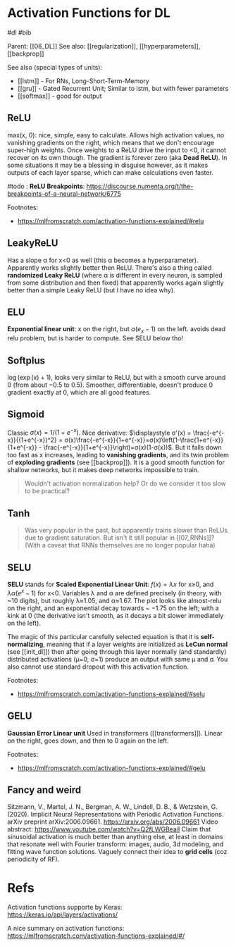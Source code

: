 # Activation Functions for DL

#dl #bib

Parent: [[06_DL]]
See also: [[regularization]], [[hyperparameters]], [[backprop]]

See also (special types of units):
* [[lstm]] - For RNs, Long-Short-Term-Memory
* [[gru]] - Gated Recurrent Unit; Similar to lstm, but with fewer parameters
* [[softmax]] - good for output

## ReLU

max(x, 0): nice, simple, easy to calculate. Allows high activation values, no vanishing gradients on the right, which means that we don't encourage super-high weights. Once weights to a ReLU drive the input to <0, it cannot recover on its own though. The gradient is forever zero (aka **Dead ReLU**). In some situations it may be a blessing in disguise however, as it makes outputs of each layer sparse, which can make calculations even faster.

#todo :
**ReLU Breakpoints**: https://discourse.numenta.org/t/the-breakpoints-of-a-neural-network/6775

Footnotes:
* https://mlfromscratch.com/activation-functions-explained/#relu

## LeakyReLU

Has a slope α for x<0 as well (this α becomes a hyperparameter). Apparently works slightly better then ReLU. There's also a thing called **randomized Leaky ReLU** (where α is different in every neuron, is sampled from some distribution and then fixed) that apparently works again slightly better than a simple Leaky ReLU (but I have no idea why).

## ELU

**Exponential linear unit**: x on the right, but $α(e_x-1)$ on the left. avoids dead relu problem, but is harder to compute. See SELU below tho!

## Softplus

$\log(\exp(x)+1)$, looks very similar to ReLU, but with a smooth curve around 0 (from about −0.5 to 0.5). Smoother, differentiable, doesn't produce 0 gradient exactly at 0, which are all good features.

## Sigmoid

Classic $σ(x) = 1/(1+e^{-x})$. Nice derivative: $\displaystyle σ'(x) = \frac{-e^{-x}}{(1+e^{-x})^2} = σ(x)\frac{-e^{-x}}{1+e^{-x}}=σ(x)\left(1-\frac{1+e^{-x}}{1+e^{-x}} - \frac{-e^{-x}}{1+e^{-x}}\right)=σ(x)(1-σ(x))$. But it falls down too fast as x increases, leading to **vanishing gradients**, and its twin problem of **exploding gradients** (see [[backprop]]). It is a good smooth function for shallow networks, but it makes deep networks impossible to train.

> Wouldn't activation normalization help? Or do we consider it too slow to be practical?

## Tanh

> Was very popular in the past, but apparently trains slower than ReLUs due to gradient saturation. But isn't it still popular in [[07_RNNs]]? (With a caveat that RNNs themselves are no longer popular haha)

## SELU

**SELU** stands for **Scaled Exponential Linear Unit**: $f(x) = λx$ for x≥0, and $λα(e^x - 1)$ for x<0. Variables λ and α are defined precisely (in theory, with ~10 digits), but roughly λ≈1.05, and α≈1.67. The plot looks like almost-relu on the right, and an exponential decay towards ~ −1.75 on the left; with a kink at 0 (the derivative isn't smooth, as it decays a bit slower immediately on the left).

The magic of this particular carefully selected equation is that it is **self-normalizing**, meaning that if a layer weights are initialized as **LeCun normal** (see [[init_dl]]) then after going through this layer normally (and standardly) distributed activations (μ=0, σ=1) produce an output with same μ and σ. You also cannot use standard dropout with this activation function.

Footnotes:
* https://mlfromscratch.com/activation-functions-explained/#selu

## GELU

**Gaussian Error Linear unit** Used in transformers ([[transformers]]). Linear on the right, goes down, and then to 0 again on the left.

Footnotes:
* https://mlfromscratch.com/activation-functions-explained/#gelu

## Fancy and weird

Sitzmann, V., Martel, J. N., Bergman, A. W., Lindell, D. B., & Wetzstein, G. (2020). Implicit Neural Representations with Periodic Activation Functions. arXiv preprint arXiv:2006.09661.
https://arxiv.org/abs/2006.09661
Video abstract:
https://www.youtube.com/watch?v=Q2fLWGBeaiI
Claim that sinusoidal activation is much better than anything else, at least in domains that resonate well with Fourier transform: images, audio, 3d modeling, and fitting wave function solutions. Vaguely connect their idea to **grid cells** (coz periodicity of RF).

# Refs

Activation functions supporte by Keras: https://keras.io/api/layers/activations/

A nice summary on activation functions: https://mlfromscratch.com/activation-functions-explained/#/